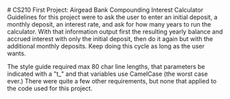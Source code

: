 #   C S 2 1 0 
 
First Project: Airgead Bank Compounding Interest Calculator
Guidelines for this project were to ask the user to enter an initial deposit, a monthly deposit, an interest rate, and ask for how many years to run the calculator. With that information output first the resulting yearly balance and accrued interest with only the initial deposit, then do it again but with the additional monthly deposits. Keep doing this cycle as long as the user wants.

The style guide required max 80 char line lengths, that parameters be indicated with a "t_" and that variables use CamelCase (the worst case ever.) There were quite a few other requirements, but none that applied to the code used for this project.
